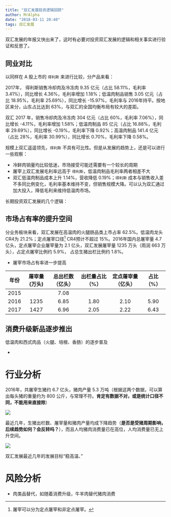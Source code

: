 ```yaml
---
title: "双汇发展投资逻辑回顾"
author: MrAlpha
date: "2018-03-11 20:40"
tags: 双汇发展
---
```


双汇发展的年报又快出来了，这时有必要对投资双汇发展的逻辑和相关事实进行验证和反思了。

## 同业对比

以同样在 A 股上市的 `得利斯` 来进行比较，分产品来看：

2017年， 得利斯销售冷却肉及冷冻肉 9.35 亿元（占比 58.11%，毛利率 3.41%），同比增长 4.36%，毛利率增加 1.18%；低温肉制品销售 3.05 亿元（占比 18.95%，毛利率 25.69%），同比增长 -15.97%，毛利率与 2016年持平。按地区来分，山东占比达到 63%，与双汇的全国均衡布局有较大的差距。

双汇 2017 年，销售冷却肉及冷冻肉 304 亿元（占比 60%，毛利率 7.06%），同比增长 -4.11%，毛利率增加 1.58%；低温肉制品 85 亿元（占比 16.88%，毛利率 29.69%），同比增长 -0.19%，毛利率下降 0.92%；高温肉制品 141.4 亿元（占比 28%，毛利率 30.99%），同比增长 0.70%，毛利率下降 0.58%。

规模上双汇遥遥领先，`得利斯` 不具有可比性。但是从发展的趋势上，还是可以进行一些观察：

- 冷鲜肉销量均比较低迷，市场接受可能还需要有一个较长的周期
- 屠宰上双汇发展毛利率远高于 `得利斯`，低温肉制品毛利率两者相差不大
- 双汇低温肉制品成本上升 1.14%，营收降低 0.19%；`得利斯` 成本与销售收入差不多同比例变化，毛利率基本维持不变，但销售规模大降。可以认为双汇通过加大投入，降低毛利来维持低温肉市场。


长期投资双汇发展的几个逻辑：

## 市场占有率的提升空间

分业务板块来看，双汇发展在高温肉的火腿肠品类上市占率 62.5%。低温肉龙头CR4为 21.2%；定点屠宰口径[^1] CR4预计不超过 15%。2016年国内总屠宰量 4.7 亿头，定点屠宰企业屠宰量为 2.1 亿头，双汇发展屠宰量 1235 万头（雨润 663 万头），占定点屠宰比例约 5.9%， 占总生猪出栏比例约 1.8%。

- 屠宰市场占有率进一步提高

| 年份 | 屠宰量(万头) | 总出栏数（亿头） | 出栏量占比（%） | 定点屠宰量（亿头） | 占比（%） |
| ---- |:------------:|:----------------:|:---------------:|:------------------:|:---------:|
| 2015 |              |       7.08       |                 |                    |           |
| 2016 |     1235     |       6.85       |      1.80       |        2.10        |   5.90    |
| 2017 |     1427     |       6.96       |      2.05       |        2.22        |   6.43    |


## 消费升级新品逐步推出

  低温肉和西式肉品（火腿、培根、香肠）的逐步普及

-
[^1]: 屠宰可以分为定点屠宰和非定点屠宰。

# 行业分析

2016年，共屠宰生猪约 6.7 亿头，猪肉产量 5.3 万吨（根据这两个数据，可以算出每头猪的重量约为 800 公斤，与常理不符。**肯定有数据不对，或是统计口径不同，不能用来直接除**）

![](http://7xonmk.com1.z0.glb.clouddn.com/2018-03-11_21-32-36.png)

最近几年，生猪出栏数、屠宰量和猪肉产量均成下降趋势（**是否是受猪周期影响，后续趋势如何？会反转吗？**），而且人均猪肉消费量已在高位，人均消费量已无上升空间。

![](http://7xonmk.com1.z0.glb.clouddn.com/2018-03-11_21-34-05.png)

双汇发展最近几年的发展目标“稳高温、”


# 风险分析

- 肉类品替代，如随着消费升级，牛羊肉替代猪肉消费
